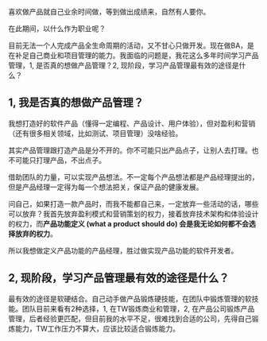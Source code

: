喜欢做产品就自己业余时间做，等到做出成绩来，自然有人要你。

在此期间，以什么作为职业呢？

目前无法一个人完成产品全生命周期的活动，又不甘心只做开发。现在做BA，是在补足自己商业和项目管理的能力。我面临的问题是，我花这么多年时间学习产品管理，1, 是否真的想做产品管理？2, 现阶段，学习产品管理最有效的途径是什么？

## 1, 我是否真的想做产品管理？

我想打造好的软件产品（懂得一定编程、产品设计、用户体验），但对盈利和营销（还有很多相关领域，比如测试、项目管理）没啥经验。

其实产品管理跟打造产品是分不开的。你不可能只出产品点子，让别人去打理。也不可能只打理产品，不出点子。

借助团队的力量，可以实现产品想法。不一定每个产品想法都是产品经理提出的，但是产品经理一定得为每一个想法把关，保证产品的健康发展。

问自己，如果打造一款产品时，而我不能都自己来，一定放弃一些活动的话，哪些可以放弃？我首先放弃盈利模式和营销策划的权力，接着放弃技术架构和体验设计的权力，而**产品功能定义 (what a product should do) 会是我无论如何都不会选择放弃的权力**。

所以我想做定义产品功能的产品经理，胜过做实现产品功能的软件开发者。

## 2, 现阶段，学习产品管理最有效的途径是什么？

最有效的途径是软硬结合。自己动手做产品锻炼硬技能，在团队中锻炼管理的软技能。团队目前来看有2种选择，1, 在TW锻炼商业和管理，2, 在产品公司锻炼产品管理，后者经验更匹配，但目前我的水平不足，很难找到合适的公司，先得自己锻炼能力，TW工作压力不算大，应该比较适合锻炼能力。
